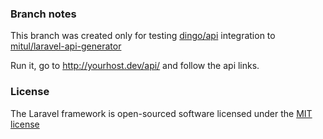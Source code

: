 ### Branch notes

This branch was created only for testing [dingo/api](https://github.com/dingo/api) integration to [mitul/laravel-api-generator](https://github.com/mitulgolakiya/laravel-api-generator)

Run it, go to http://yourhost.dev/api/ and follow the api links.

### License

The Laravel framework is open-sourced software licensed under the [MIT license](http://opensource.org/licenses/MIT)
